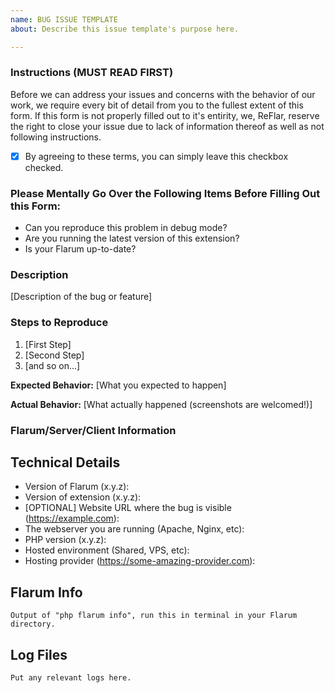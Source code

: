 ```yaml
---
name: BUG ISSUE TEMPLATE
about: Describe this issue template's purpose here.

---
```


### Instructions (MUST READ FIRST)

Before we can address your issues and concerns with the behavior of our work, we require every bit of detail from you to the fullest extent of this form. If this form is not properly filled out to it's entirity, we, ReFlar, reserve the right to close your issue due to lack of information thereof as well as not following instructions.

* [x] By agreeing to these terms, you can simply leave this checkbox checked.

### Please Mentally Go Over the Following Items Before Filling Out this Form:

* Can you reproduce this problem in debug mode?
* Are you running the latest version of this extension?
* Is your Flarum up-to-date?

### Description

[Description of the bug or feature]

### Steps to Reproduce

1. [First Step]
2. [Second Step]
3. [and so on...]

**Expected Behavior:** [What you expected to happen]

**Actual Behavior:** [What actually happened (screenshots are welcomed!)]

### Flarum/Server/Client Information

## Technical Details

- Version of Flarum (x.y.z):
- Version of extension (x.y.z):
- [OPTIONAL] Website URL where the bug is visible (https://example.com):
- The webserver you are running (Apache, Nginx, etc):
- PHP version (x.y.z):
- Hosted environment (Shared, VPS, etc):
- Hosting provider (https://some-amazing-provider.com):

## Flarum Info

```
Output of "php flarum info", run this in terminal in your Flarum directory.
```

## Log Files

```
Put any relevant logs here.
```
